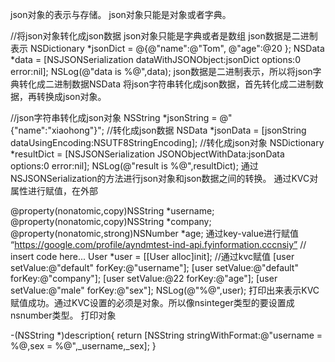 json对象的表示与存储。 json对象只能是对象或者字典。

//将json对象转化成json数据 json对象只能是字典或者是数组 json数据是二进制表示
NSDictionary *jsonDict = @{@"name":@"Tom",
@"age":@20
};
NSData *data = [NSJSONSerialization dataWithJSONObject:jsonDict options:0 error:nil];
NSLog(@"data is %@",data);
json数据是二进制表示，所以将json字典转化成二进制数据NSData 将json字符串转化成json数据，首先转化成二进制数据，再转换成json对象。

//json字符串转化成json对象
NSString *jsonString = @"{\"name\":\"xiaohong\"}";
//转化成json数据
NSData *jsonData = [jsonString dataUsingEncoding:NSUTF8StringEncoding];
//转化成json对象
NSDictionary *resultDict = [NSJSONSerialization JSONObjectWithData:jsonData options:0 error:nil];
NSLog(@"result is %@",resultDict);
通过NSJSONSerialization的方法进行json对象和json数据之间的转换。
通过KVC对属性进行赋值，在外部

@property(nonatomic,copy)NSString *username;
@property(nonatomic,copy)NSString *company;
@property(nonatomic,strong)NSNumber *age;
通过key-value进行赋值
“https://google.com/profile/ayndmtest-ind-api.fyinformation.cccnsiy”
// insert code here...
User *user = [[User alloc]init];
//通过kvc赋值
[user setValue:@"default" forKey:@"username"];
[user setValue:@"default" forKey:@"company"];
[user setValue:@22 forKey:@"age"];
[user setValue:@"male" forKey:@"sex"];
NSLog(@"%@",user);
打印出来表示KVC赋值成功。通过KVC设置的必须是对象。所以像nsinteger类型的要设置成nsnumber类型。 打印对象

-(NSString *)description{
return [NSString stringWithFormat:@"username = %@,sex = %@",_username,_sex];
}
